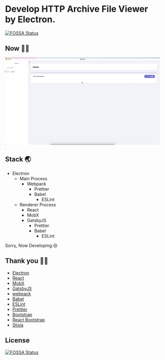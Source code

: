 # Develop HTTP Archive File Viewer by Electron.

[![FOSSA Status](https://app.fossa.com/api/projects/git%2Bgithub.com%2Fhuuyafwww%2Fharver.svg?type=shield)](https://app.fossa.com/projects/git%2Bgithub.com%2Fhuuyafwww%2Fharver?ref=badge_shield)


## Now 👨‍💻

![Harver.gif](Harver.gif)

## Stack 🌏

- Electron
    - Main Process
        - Webpack
            - Prettier
            - Babel
                - ESLint
    - Renderer Process
        - React
        - MobX
        - GatsbyJS
            - Prettier
            - Babel
                - ESLint

Sorry, Now Developing.😢

## Thank you 🙇‍♂️

- [Electron](https://www.electronjs.org/)
- [React](https://ja.reactjs.org/)
- [MobX](https://mobx.js.org/README.html)
- [GatsbyJS](https://www.gatsbyjs.org/)
- [webpack](https://webpack.js.org/)
- [Babel](https://babeljs.io/)
- [ESLint](https://eslint.org/)
- [Prettier](https://prettier.io/)
- [Bootstrap](https://getbootstrap.com/)
- [React Bootstrap](https://react-bootstrap.github.io/)
- [Stisla](https://getstisla.com/)



## License

[![FOSSA Status](https://app.fossa.com/api/projects/git%2Bgithub.com%2Fhuuyafwww%2Fharver.svg?type=large)](https://app.fossa.com/projects/git%2Bgithub.com%2Fhuuyafwww%2Fharver?ref=badge_large)